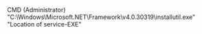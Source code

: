 CMD (Administrator) "C:\Windows\Microsoft.NET\Framework\v4.0.30319\installutil.exe" "Location of service-EXE"

